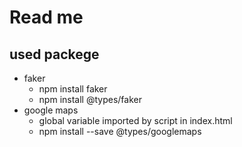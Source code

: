# Read me

## used packege

- faker
  - npm install faker
  - npm install @types/faker
- google maps
  - global variable imported by script in index.html
  - npm install --save @types/googlemaps
